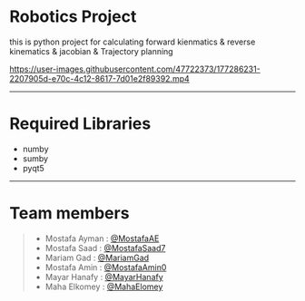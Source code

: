 # Robotics Project
this is python project for calculating forward kienmatics & reverse kinematics & jacobian & Trajectory planning

https://user-images.githubusercontent.com/47722373/177286231-2207905d-e70c-4c12-8617-7d01e2f89392.mp4

___
# Required Libraries  

- numby
- sumby
- pyqt5 
___

# Team members
> * Mostafa Ayman : [@MostafaAE ]( https://github.com/MostafaAE)
> * Mostafa Saad  : [@MostafaSaad7 ]( https://github.com/MostafaSaad7)
> * Mariam Gad : [@MariamGad  ]( https://github.com/Mariamgad)
> * Mostafa Amin : [@MostafaAmin0 ]( https://github.com/MostafaAmin0 )
> * Mayar Hanafy : [@MayarHanafy ]( https://github.com/MayarHanafy)
> * Maha Elkomey : [@MahaElomey ]( https://github.com/MahaElomey )
